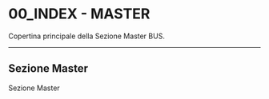 # 00_INDEX - MASTER


Copertina principale della Sezione Master BUS.  

---

## Sezione Master
Sezione Master
